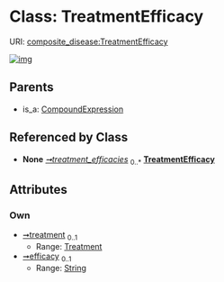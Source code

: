 
# Class: TreatmentEfficacy




URI: [composite_disease:TreatmentEfficacy](http://w3id.org/ontogpt/composite_disease/TreatmentEfficacy)


[![img](https://yuml.me/diagram/nofunky;dir:TB/class/[Treatment]<treatment%200..1-%20[TreatmentEfficacy&#124;efficacy:string%20%3F],[CompositeDisease]++-%20treatment_efficacies%200..*>[TreatmentEfficacy],[CompoundExpression]^-[TreatmentEfficacy],[Treatment],[CompoundExpression],[CompositeDisease])](https://yuml.me/diagram/nofunky;dir:TB/class/[Treatment]<treatment%200..1-%20[TreatmentEfficacy&#124;efficacy:string%20%3F],[CompositeDisease]++-%20treatment_efficacies%200..*>[TreatmentEfficacy],[CompoundExpression]^-[TreatmentEfficacy],[Treatment],[CompoundExpression],[CompositeDisease])

## Parents

 *  is_a: [CompoundExpression](CompoundExpression.md)

## Referenced by Class

 *  **None** *[➞treatment_efficacies](compositeDisease__treatment_efficacies.md)*  <sub>0..\*</sub>  **[TreatmentEfficacy](TreatmentEfficacy.md)**

## Attributes


### Own

 * [➞treatment](treatmentEfficacy__treatment.md)  <sub>0..1</sub>
     * Range: [Treatment](Treatment.md)
 * [➞efficacy](treatmentEfficacy__efficacy.md)  <sub>0..1</sub>
     * Range: [String](types/String.md)

